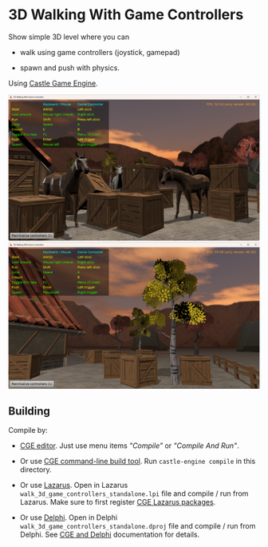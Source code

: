 # 3D Walking With Game Controllers

Show simple 3D level where you can

- walk using game controllers (joystick, gamepad)

- spawn and push with physics.

Using [Castle Game Engine](https://castle-engine.io/).

![Screenshot](screenshot.png)
![Screenshot](screenshot2.png)

## Building

Compile by:

- [CGE editor](https://castle-engine.io/editor). Just use menu items _"Compile"_ or _"Compile And Run"_.

- Or use [CGE command-line build tool](https://castle-engine.io/build_tool). Run `castle-engine compile` in this directory.

- Or use [Lazarus](https://www.lazarus-ide.org/). Open in Lazarus `walk_3d_game_controllers_standalone.lpi` file and compile / run from Lazarus. Make sure to first register [CGE Lazarus packages](https://castle-engine.io/lazarus).

- Or use [Delphi](https://www.embarcadero.com/products/Delphi). Open in Delphi `walk_3d_game_controllers_standalone.dproj` file and compile / run from Delphi. See [CGE and Delphi](https://castle-engine.io/delphi) documentation for details.